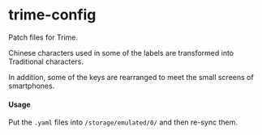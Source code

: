 # trime-config
Patch files for Trime.

Chinese characters used in some of the labels are transformed into Traditional characters.

In addition, some of the keys are rearranged to meet the small screens of smartphones.

#### Usage

Put the `.yaml` files into `/storage/emulated/0/` and then re-sync them.
